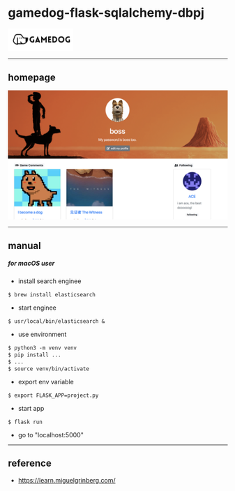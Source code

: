 # gamedog-flask-sqlalchemy-dbpj

<img src="/pics/db1.png" width = "150"/>

<hr>

## homepage
<img src="/pics/db5.png" width = "600"/>

<hr>

## manual
##### for macOS user
- install search enginee
```
$ brew install elasticsearch
```
- start enginee
```
$ usr/local/bin/elasticsearch &
```
- use environment
```
$ python3 -m venv venv
$ pip install ...
$ ...
$ source venv/bin/activate
```
- export env variable
```
$ export FLASK_APP=project.py
```
- start app
```
$ flask run
```
- go to "localhost:5000"

<hr>

## reference
- https://learn.miguelgrinberg.com/

